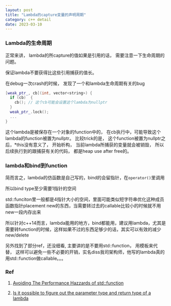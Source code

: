 ```yaml
---
layout: post
title: "Lambda的capture变量的声明周期"
category: c++ detail
date: 2023-03-10
---
```


### Lambda的生命周期

正常来讲， lambda的所capture的值如果是引用的话， 需要注意一下生命周期的问题。

保证lambda不要获得比这些引用捕获的值长。

在debug一次crash的时候， 发现了一个和lambda生命周期有关的bug

```cpp
[weak_ptr_, cb](int, vector<string>) {
  if (cb)  {
    cb(); // 这个cb可能会设置这个lambda为nullptr
  }
  weak_ptr_.lock();
  ...
}
```

这个lambda是被保存在一个对象的function中的， 在cb执行中，可能导致这个lambda的function被置为nullptr。 比较trick的是， 这个function被置为nullptr之后，*this没有意义了， 开始析构， 当前lambda所捕获的变量就会被销毁， 所以后续执行到的跟捕获有关的代码， 都是heap use after free的。

### lambda和bind到function

简而言之，lambda的仿函数是自己写的，bind的会留指针，在`operator()`里调用

所以bind type至少需要1指针的空间

std::funciton里一般都是4指针大小的空间，里面可能类似短字符串优化这种成员函数指针placement new的东西，当需要转过去的callable比较小的时候就不用new一段内存出来

所以针对c++14而言，lambda能用的地方，bind都能用，建议用lambda，尤其是需要转function的时候，这样如果不过的东西足够少的话，其实可以有效的减少new/delete

另外找到了部分ref，还没细看, 主要讲的是不要用std::function， 用模板来代替， 这样可以避免一些不必要的开销，实名diss我司架构师，他写的lambda真的用std::function做callable。。。

### Ref

1. [Avoiding The Performance Hazzards of std::function](https://blog.demofox.org/2015/02/25/avoiding-the-performance-hazzards-of-stdfunction/)

2. [Is it possible to figure out the parameter type and return type of a lambda](https://stackoverflow.com/questions/7943525/is-it-possible-to-figure-out-the-parameter-type-and-return-type-of-a-lambda)